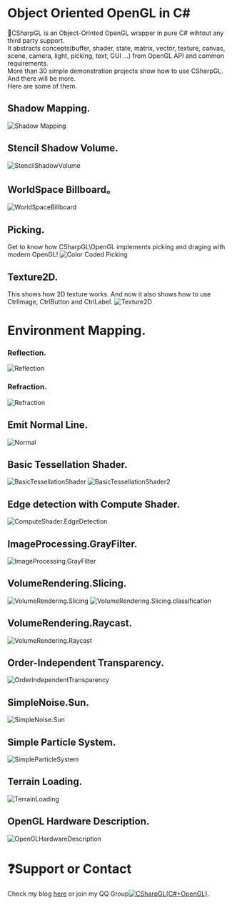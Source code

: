 # Object Oriented OpenGL in C\#   
:green_apple:CSharpGL is an Object-Orinted OpenGL wrapper in pure C# wihtout any third party support.  
It abstracts concepts(buffer, shader, state, matrix, vector, texture, canvas, scene, camera, light, picking, text, GUI ...) from OpenGL API and common requirements.  
More than 30 simple demonstration projects show how to use CSharpGL. And there will be more.  
Here are some of them.
## Shadow Mapping.
![Shadow Mapping](https://github.com/bitzhuwei/CSharpGL/blob/master/Demos/ShadowMapping/ShadowMapping.png?raw=true)
## Stencil Shadow Volume.
![StencilShadowVolume](https://github.com/bitzhuwei/CSharpGL/blob/master/Demos/StencilShadowVolume/StencilShadowVolume.png?raw=true)
## WorldSpace Billboard。
![WorldSpaceBillboard](https://github.com/bitzhuwei/CSharpGL/blob/master/Demos/WorldSpaceBillboard/WorldSpaceBillboard.png?raw=true)
## Picking.
Get to know how CSharpGL\OpenGL implements picking and draging with modern OpenGL!
![Color Coded Picking](https://github.com/bitzhuwei/CSharpGL/blob/master/Demos/ColorCodedPicking/ColorCodedPicking.png?raw=true)
## Texture2D.
This shows how 2D texture works.
And now it also shows how to use CtrlImage, CtrlButton and CtrlLabel.
![Texture2D](https://github.com/bitzhuwei/CSharpGL/blob/master/Demos/Texture2D/Texture2D.gif?raw=true)
# Environment Mapping.
### Reflection.
![Reflection](https://github.com/bitzhuwei/CSharpGL/blob/master/Demos/EnvironmentMapping/Reflection.png?raw=true)
### Refraction.
![Refraction](https://github.com/bitzhuwei/CSharpGL/blob/master/Demos/EnvironmentMapping/Refraction.png?raw=true)
## Emit Normal Line.
![Normal](https://github.com/bitzhuwei/CSharpGL/blob/master/Demos/Normal/Normal.png?raw=true)
## Basic Tessellation Shader.
![BasicTessellationShader](https://github.com/bitzhuwei/CSharpGL/blob/master/Demos/BasicTessellationShader/BasicTessellationShader.png?raw=true)
![BasicTessellationShader2](https://github.com/bitzhuwei/CSharpGL/blob/master/Demos/BasicTessellationShader/BasicTessellationShader2.png?raw=true)
## Edge detection with Compute Shader.
![ComputeShader.EdgeDetection](https://github.com/bitzhuwei/CSharpGL/blob/master/Demos/ComputeShader.EdgeDetection/ComputeShader.EdgeDetection.png?raw=true)
## ImageProcessing.GrayFilter.
![ImageProcessing.GrayFilter](https://github.com/bitzhuwei/CSharpGL/blob/master/Demos/ImageProcessing.GrayFilter/ImageProcessing.GrayFilter.png?raw=true)
## VolumeRendering.Slicing.
![VolumeRendering.Slicing](https://github.com/bitzhuwei/CSharpGL/blob/master/Demos/VolumeRendering.Slicing/VolumeRendering.Slicing.png?raw=true)
![VolumeRendering.Slicing.classification](https://github.com/bitzhuwei/CSharpGL/blob/master/Demos/VolumeRendering.Slicing/VolumeRendering.Slicing.classification.png?raw=true)

## VolumeRendering.Raycast.
![VolumeRendering.Raycast](https://github.com/bitzhuwei/CSharpGL/blob/master/Demos/VolumeRendering.Raycast/VolumeRendering.Raycast.png?raw=true)
## Order-Independent Transparency.
![OrderIndependentTransparency](https://github.com/bitzhuwei/CSharpGL/blob/master/Demos/OrderIndependentTransparency/OrderIndependentTransparency.png?raw=true)
## SimpleNoise.Sun.
![SimpleNoise.Sun](https://github.com/bitzhuwei/CSharpGL/blob/master/Demos/SimpleNoise.Sun/SimpleNoise.Sun.png?raw=true)
## Simple Particle System.
![SimpleParticleSystem](https://github.com/bitzhuwei/CSharpGL/blob/master/Demos/SimpleParticleSystem/SimpleParticleSystem.png?raw=true)
## Terrain Loading.
![TerrainLoading](https://github.com/bitzhuwei/CSharpGL/blob/master/Demos/TerrainLoading/TerrainLoading.png?raw=true)
## OpenGL Hardware Description.
![OpenGLHardwareDescription](https://github.com/bitzhuwei/CSharpGL/blob/master/Demos/OpenGLHardwareDescription/OpenGLHardwareDescription.png?raw=true)
# :question:Support or Contact
Check my blog [here](http://www.cnblogs.com/bitzhuwei/) or join my QQ Group<a target="_blank" href="http://shang.qq.com/wpa/qunwpa?idkey=98131e619f6da03b96ad2213a1278da4fdd05b42a58d053125ce6ba76cf991f9"><img border="0" src="http://pub.idqqimg.com/wpa/images/group.png" alt="CSharpGL(C#+OpenGL)" title="CSharpGL(C#+OpenGL)"></a>.